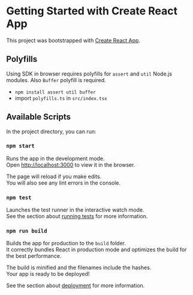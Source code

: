 # Getting Started with Create React App

This project was bootstrapped with [Create React App](https://github.com/facebook/create-react-app).

## Polyfills
Using SDK in browser requires polyfills for `assert` and `util` Node.js modules.
Also `Buffer` polyfill is required.
- `npm install assert util buffer`
- import `polyfills.ts` in `src/index.tsx`
## Available Scripts

In the project directory, you can run:

### `npm start`

Runs the app in the development mode.\
Open [http://localhost:3000](http://localhost:3000) to view it in the browser.

The page will reload if you make edits.\
You will also see any lint errors in the console.

### `npm test`

Launches the test runner in the interactive watch mode.\
See the section about [running tests](https://facebook.github.io/create-react-app/docs/running-tests) for more information.

### `npm run build`

Builds the app for production to the `build` folder.\
It correctly bundles React in production mode and optimizes the build for the best performance.

The build is minified and the filenames include the hashes.\
Your app is ready to be deployed!

See the section about [deployment](https://facebook.github.io/create-react-app/docs/deployment) for more information.
